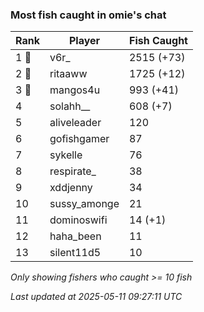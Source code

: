 ### Most fish caught in omie's chat
| Rank | Player | Fish Caught |
|------|--------|-----------|
| 1 🥇  | v6r_  | 2515 (+73) |
| 2 🥈  | ritaaww  | 1725 (+12) |
| 3 🥉  | mangos4u  | 993 (+41) |
| 4  | solahh__  | 608 (+7) |
| 5  | aliveleader  | 120 |
| 6  | gofishgamer  | 87 |
| 7  | sykelle  | 76 |
| 8  | respirate_  | 38 |
| 9  | xddjenny  | 34 |
| 10  | sussy_amonge  | 21 |
| 11  | dominoswifi  | 14 (+1) |
| 12  | haha_been  | 11 |
| 13  | silent11d5  | 10 |

_Only showing fishers who caught >= 10 fish_

_Last updated at 2025-05-11 09:27:11 UTC_